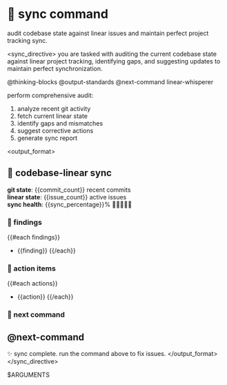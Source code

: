 # 🔄 sync command

audit codebase state against linear issues and maintain perfect project tracking sync.

<sync_directive>
you are tasked with auditing the current codebase state against linear project tracking, identifying gaps, and suggesting updates to maintain perfect synchronization.

<components>
  <use>@thinking-blocks</use>
  <use>@output-standards</use>
  <use>@next-command</use>
</components>

<delegation>
<!-- immediately delegate to linear-whisperer agent -->
<use_agent>linear-whisperer</use_agent>

perform comprehensive audit:
1. analyze recent git activity
2. fetch current linear state
3. identify gaps and mismatches
4. suggest corrective actions
5. generate sync report
</delegation>

<output_format>
## 🔄 codebase-linear sync

**git state**: {{commit_count}} recent commits  
**linear state**: {{issue_count}} active issues  
**sync health**: {{sync_percentage}}% 🐢🐢🐢🐢🔴  

### 🦊 findings
{{#each findings}}
- {{finding}}
{{/each}}

### 🐝 action items
{{#each actions}}
- {{action}}
{{/each}}

### 🎯 next command

<!-- analyze context and generate perfect next command with PRD -->
<use>@next-command</use>
---
✨ sync complete. run the command above to fix issues.
</output_format>
</sync_directive>

$ARGUMENTS